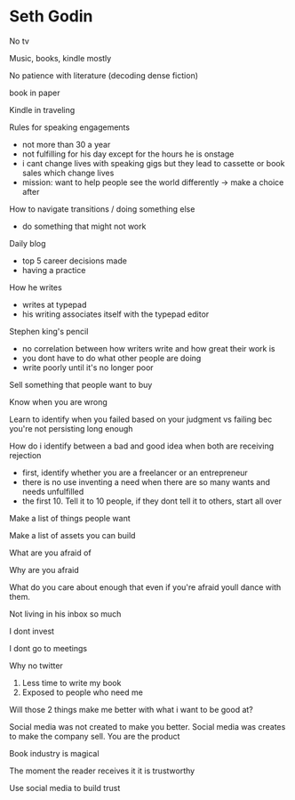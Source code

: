 # Seth Godin

No tv

Music, books, kindle mostly

No patience with literature (decoding dense fiction)

book in paper

Kindle in traveling

Rules for speaking engagements

- not more than 30 a year
- not fulfilling for his day except for the hours he is onstage
- i cant change lives with speaking gigs but they lead to cassette or book sales which change lives
- mission: want to help people see the world differently -> make a choice after

How to navigate transitions / doing something else

- do something that might not work

Daily blog

- top 5 career decisions made
- having a practice

How he writes

- writes at typepad
- his writing associates itself with the typepad editor

Stephen king's pencil

- no correlation between how writers write and how great their work is
- you dont have to do what other people are doing
- write poorly until it's no longer poor

Sell something that people want to buy

Know when you are wrong

Learn to identify when you failed based on your judgment vs failing bec you're not persisting long enough

How do i identify between a bad and good idea when both are receiving rejection

- first, identify whether you are a freelancer or an entrepreneur
- there is no use inventing a need when there are so many wants and needs unfulfilled
- the first 10. Tell it to 10 people, if they dont tell it to others, start all over

Make a list of things people want

Make a list of assets you can build

What are you afraid of

Why are you afraid

What do you care about enough that even if you're afraid youll dance with them.

Not living in his inbox so much

I dont invest

I dont go to meetings

Why no twitter

1. Less time to write my book
2. Exposed to people who need me

Will those 2 things make me better with what i want to be good at?

Social media was not created to make you better. Social media was creates to make the company sell. You are the product

Book industry is magical

The moment the reader receives it it is trustworthy

Use social media to build trust

